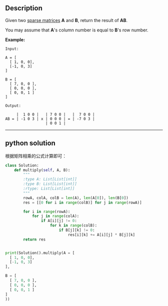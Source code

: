 ## Description

Given two [sparse matrices](https://en.wikipedia.org/wiki/Sparse_matrix) **A** and **B**, return the result of **AB**.

You may assume that **A**'s column number is equal to **B**'s row number.

**Example:**

```
Input:

A = [
  [ 1, 0, 0],
  [-1, 0, 3]
]

B = [
  [ 7, 0, 0 ],
  [ 0, 0, 0 ],
  [ 0, 0, 1 ]
]

Output:

     |  1 0 0 |   | 7 0 0 |   |  7 0 0 |
AB = | -1 0 3 | x | 0 0 0 | = | -7 0 3 |
                  | 0 0 1 |
```

------

## python solution



根据矩阵相乘的公式计算即可：

```python
class Solution:
    def multiply(self, A, B):
        """
        :type A: List[List[int]]
        :type B: List[List[int]]
        :rtype: List[List[int]]
        """
        rowA, colA, colB = len(A), len(A[0]), len(B[0])
        res = [[0 for i in range(colB)] for j in range(rowA)]

        for i in range(rowA):
            for j in range(colA):
                if A[i][j] != 0:
                    for k in range(colB):
                        if B[j][k] != 0:
                            res[i][k] += A[i][j] * B[j][k]
        return res


print(Solution().multiply(A = [
  [ 1, 0, 0],
  [-1, 0, 3]
],

B = [
  [ 7, 0, 0 ],
  [ 0, 0, 0 ],
  [ 0, 0, 1 ]
]
))

```

